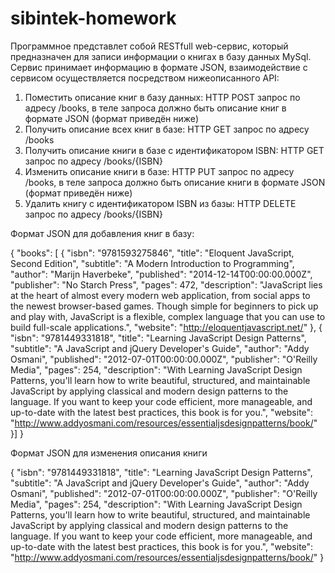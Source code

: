 # sibintek-homework
Программное представлет собой RESTfull web-сервис, который предназначен для записи информации о книгах в базу данных MySql. 
Сервис принимает информацию в формате JSON, взаимодействие с сервисом осуществляется посредством нижеописанного API:
1. Поместить описание книг в базу данных: HTTP POST запрос по адресу /books, в теле запроса должно быть описание книг в формате JSON (формат приведён ниже)
2. Получить описание всех книг в базе: HTTP GET запрос по адресу /books
3. Получить описание книги в базе с идентификатором ISBN: HTTP GET запрос по адресу /books/{ISBN}
4. Изменить описание книги в базе: HTTP PUT запрос по адресу /books, в теле запроса должно быть описание книги в формате JSON (формат приведён ниже)
5. Удалить книгу с идентификатором ISBN из базы: HTTP DELETE запрос по адресу /books/{ISBN}



Формат JSON для добавления книг в базу:

{
  "books": [
    {
      "isbn": "9781593275846",
      "title": "Eloquent JavaScript, Second Edition",
      "subtitle": "A Modern Introduction to Programming",
      "author": "Marijn Haverbeke",
      "published": "2014-12-14T00:00:00.000Z",
      "publisher": "No Starch Press",
      "pages": 472,
      "description": "JavaScript lies at the heart of almost every modern web application, from social apps to the newest browser-based games. Though simple for beginners to pick up and play with, JavaScript is a flexible, complex language that you can use to build full-scale applications.",
      "website": "http://eloquentjavascript.net/"
    },
    {
      "isbn": "9781449331818",
      "title": "Learning JavaScript Design Patterns",
      "subtitle": "A JavaScript and jQuery Developer's Guide",
      "author": "Addy Osmani",
      "published": "2012-07-01T00:00:00.000Z",
      "publisher": "O'Reilly Media",
      "pages": 254,
      "description": "With Learning JavaScript Design Patterns, you'll learn how to write beautiful, structured, and maintainable JavaScript by applying classical and modern design patterns to the language. If you want to keep your code efficient, more manageable, and up-to-date with the latest best practices, this book is for you.",
      "website": "http://www.addyosmani.com/resources/essentialjsdesignpatterns/book/"
    }]
  }
  
  
  Формат JSON для изменения описания книги
  
  {
      "isbn": "9781449331818",
      "title": "Learning JavaScript Design Patterns",
      "subtitle": "A JavaScript and jQuery Developer's Guide",
      "author": "Addy Osmani",
      "published": "2012-07-01T00:00:00.000Z",
      "publisher": "O'Reilly Media",
      "pages": 254,
      "description": "With Learning JavaScript Design Patterns, you'll learn how to write beautiful, structured, and maintainable JavaScript by applying classical and modern design patterns to the language. If you want to keep your code efficient, more manageable, and up-to-date with the latest best practices, this book is for you.",
      "website": "http://www.addyosmani.com/resources/essentialjsdesignpatterns/book/"
    }
